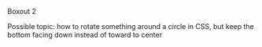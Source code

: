 Boxout 2

Possible topic: how to rotate something around a circle in CSS, but keep the bottom facing down instead of toward to center
